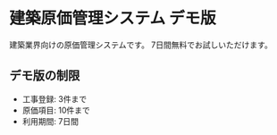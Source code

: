# 建築原価管理システム デモ版

建築業界向けの原価管理システムです。
7日間無料でお試しいただけます。

## デモ版の制限
- 工事登録: 3件まで
- 原価項目: 10件まで
- 利用期間: 7日間
